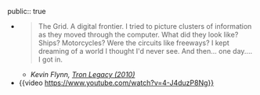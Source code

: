 public:: true
- > The Grid.
  A digital frontier. 
  I tried to picture clusters of information as they moved through the computer.
  What did they look like?
  Ships? Motorcycles? 
  Were the circuits like freeways?
  I kept dreaming of a world I thought I'd never see. 
  And then... one day....
  I got in.
	- _Kevin Flynn, [Tron Legacy (2010)](https://en.wikipedia.org/wiki/Tron%3A_Legacy)_
- {{video https://www.youtube.com/watch?v=4-J4duzP8Ng}}